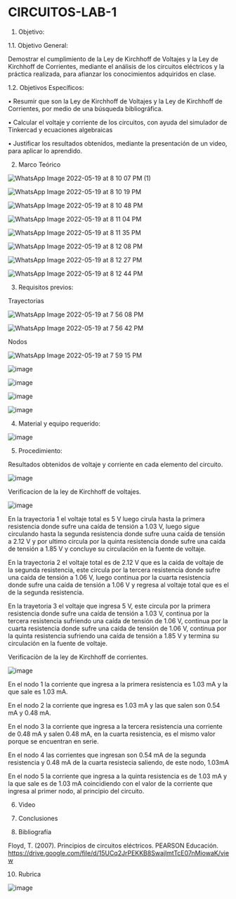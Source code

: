 # CIRCUITOS-LAB-1
1. Objetivo:

  1.1. Objetivo General:
  
Demostrar el cumplimiento de la Ley de Kirchhoff de Voltajes y la Ley de Kirchhoff de Corrientes, mediante el análisis de los circuitos eléctricos y la práctica realizada, para afianzar los conocimientos adquiridos en clase.
  
  1.2. Objetivos Específicos: 
  
•	Resumir que son la Ley de Kirchhoff de Voltajes y la Ley de Kirchhoff de Corrientes, por medio de una búsqueda bibliográfica.

•	Calcular el voltaje y corriente de los circuitos, con ayuda del simulador de Tinkercad y ecuaciones algebraicas

•	Justificar los resultados obtenidos, mediante la presentación de un video, para aplicar lo aprendido.

2. Marco Teórico

![WhatsApp Image 2022-05-19 at 8 10 07 PM (1)](https://user-images.githubusercontent.com/94011974/169429189-edda3e25-799a-4709-951a-da05cb9a91da.jpeg)

![WhatsApp Image 2022-05-19 at 8 10 19 PM](https://user-images.githubusercontent.com/94011974/169429203-7fe27532-f615-4428-8aab-fcc888b864a3.jpeg)

![WhatsApp Image 2022-05-19 at 8 10 48 PM](https://user-images.githubusercontent.com/94011974/169429220-3b600736-614c-4109-abda-298d0d503940.jpeg)

![WhatsApp Image 2022-05-19 at 8 11 04 PM](https://user-images.githubusercontent.com/94011974/169429233-22ad6e88-1f5a-4474-8e87-d0155d33afec.jpeg)

![WhatsApp Image 2022-05-19 at 8 11 35 PM](https://user-images.githubusercontent.com/94011974/169429244-1f9cf30d-eb3d-4f7f-b13d-3bed78af827a.jpeg)

![WhatsApp Image 2022-05-19 at 8 12 08 PM](https://user-images.githubusercontent.com/94011974/169429315-bd7227f0-d67e-4e6d-a510-8c951a194af5.jpeg)

![WhatsApp Image 2022-05-19 at 8 12 27 PM](https://user-images.githubusercontent.com/94011974/169429319-8df10f70-3d41-45f7-9255-830c6cec6886.jpeg)

![WhatsApp Image 2022-05-19 at 8 12 44 PM](https://user-images.githubusercontent.com/94011974/169429336-30002f06-3570-4ed3-b0e1-dde6f7c758bc.jpeg)  

3. Requisitos previos:

Trayectorias

 ![WhatsApp Image 2022-05-19 at 7 56 08 PM](https://user-images.githubusercontent.com/94011974/169439322-c48ba8bb-8f0e-41d1-bb35-6b7660fdaec8.jpeg)

![WhatsApp Image 2022-05-19 at 7 56 42 PM](https://user-images.githubusercontent.com/94011974/169439346-b385e4cd-f70d-4930-b701-e1383bbb0a4c.jpeg)

Nodos

![WhatsApp Image 2022-05-19 at 7 59 15 PM](https://user-images.githubusercontent.com/94011974/169439614-86212295-3541-4264-88ab-eeed376bb220.jpeg)
  
![image](https://user-images.githubusercontent.com/94011974/169407513-59f2d2cd-f38d-43ba-b715-d83120a8d3c4.png)

![image](https://user-images.githubusercontent.com/94011974/169407541-bf0aec9d-df2b-43c8-b25c-dde7429270ce.png)

![image](https://user-images.githubusercontent.com/94011974/169407575-ebe6474a-ccd3-49c0-a783-4bbbb01e24ae.png)

![image](https://user-images.githubusercontent.com/94011974/169407603-08eea5c4-3cb7-4266-b169-d3563254840d.png)

4. Material y equipo requerido:

![image](https://user-images.githubusercontent.com/94011974/141411255-f92099e8-51a4-40db-aca9-3cde71b3ada0.png)

5. Procedimiento:

Resultados obtenidos de voltaje y corriente en cada elemento del circuito.

![image](https://user-images.githubusercontent.com/94011974/169407649-e7dcd41f-31d3-4fe3-9b77-eb9420f36105.png)

Verificacion de la ley de Kirchhoff de voltajes.

![image](https://user-images.githubusercontent.com/94011974/169407673-a7ecb0dd-8939-421d-a0ff-73160e88e43b.png)

En la trayectoria 1 el voltaje total es 5 V luego cirula hasta la primera resistencia donde sufre una caída de tensión a 1.03 V, luego sigue circulando hasta la segunda resistencia donde sufre uuna caída de tensión a 2.12 V y por ultimo circula por la quinta resistencia donde sufre una caída de tensión a 1.85 V y concluye su circulación en la fuente de voltaje.

En la trayectoria 2 el voltaje total es de 2.12 V que es la caída de voltaje de la segunda resistencia, este circula por la tercera resistencia donde sufre una caída de tensión a 1.06 V, luego continua por la cuarta resistencia donde sufre una caída de tensión a 1.06 V y regresa al voltaje total que es el de la segunda resistencia.

En la trayetoria 3 el voltaje que ingresa 5 V, este circula por la primera resistencia donde sufre una caída de tensión a 1.03 V, continua por la tercera resistencia sufriendo una caída de tensión de 1.06 V, continua por la cuarta resistencia donde sufre una caída de tensión de 1.06 V, continua por la quinta resistencia sufriendo una caída de tensión a 1.85 V y termina su circulación en la fuente de voltaje.

Verificaciòn de la ley de Kirchhoff de corrientes.

![image](https://user-images.githubusercontent.com/94011974/169407703-1328eacd-033b-4ed9-bdab-c6bc553e67aa.png)

En el nodo 1 la corriente que ingresa a la primera resistencia es 1.03 mA y la que sale es 1.03 mA.

En el nodo 2 la corriente que ingresa es 1.03 mA y las que salen son 0.54 mA y 0.48 mA.

En el nodo 3 la corriente que ingresa a la tercera resistencia una corriente de 0.48 mA y salen 0.48 mA, en la cuarta resistencia, es el mismo valor porque se encuentran en serie. 

En el nodo 4 las corrientes que ingresan son 0.54 mA de la segunda resistencia y 0.48 mA de la cuarta resistecia saliendo, de este nodo, 1.03mA

En el nodo 5 la corriente que ingresa a la quinta resistencia es de 1.03 mA y la que sale es de 1.03 mA coincidiendo con el valor de la corriente que ingresa al primer nodo, al principio del circuito.

6.  Video



7. Conclusiones



9. Bibliografía

Floyd, T. (2007). Principios de circuitos eléctricos. PEARSON Educación. https://drive.google.com/file/d/15UCq2JrPEKKB8SwajlmtTcE07nMiowaK/view

10. Rubrica

![image](https://user-images.githubusercontent.com/94011974/169427061-265123c2-f557-4b9a-9ef6-5a545e89aff2.png)


